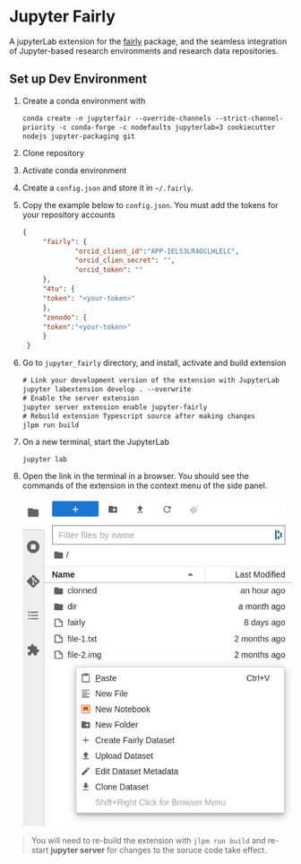 # Jupyter Fairly
 A jupyterLab extension for the [fairly](https://github.com/ITC-CRIB/fairly) package, and the seamless integration of Jupyter-based research environments and research data repositories.

## Set up Dev Environment

1. Create a conda environment with
    ```shell
    conda create -n jupyterfair --override-channels --strict-channel-priority -c conda-forge -c nodefaults jupyterlab=3 cookiecutter nodejs jupyter-packaging git
    ```
2. Clone repository
3. Activate conda environment
4. Create a `config.json` and store it in `~/.fairly`.
5. Copy the example below to `config.json`. You must add the tokens for your repository accounts
   ```json
   {
        "fairly": {
                "orcid_client_id":"APP-IELS3LR4OCLHLELC",
                "orcid_clien_secret": "",
                "orcid_token": ""
        },
        "4tu": {
        "token": "<your-token>"
        },
        "zenodo": {
        "token":"<your-token>"
        }
    }
   ```
6. Go to `jupyter_fairly` directory, and install, activate and build extension
    ```shell
    # Link your development version of the extension with JupyterLab
    jupyter labextension develop . --overwrite
    # Enable the server extension
    jupyter server extension enable jupyter-fairly
    # Rebuild extension Typescript source after making changes
    jlpm run build
    ```
7. On a new terminal, start the JupyterLab
   ```shell
   jupyter lab
   ```
8. Open the link in the terminal in a browser. You should see the commands of the extension in the context menu of the side panel.

    ![extension-context-menu](docs/img/contex-menu.png)



> You will need to re-build the extension with `jlpm run build` and re-start **jupyter server** for changes to the soruce code take effect.
